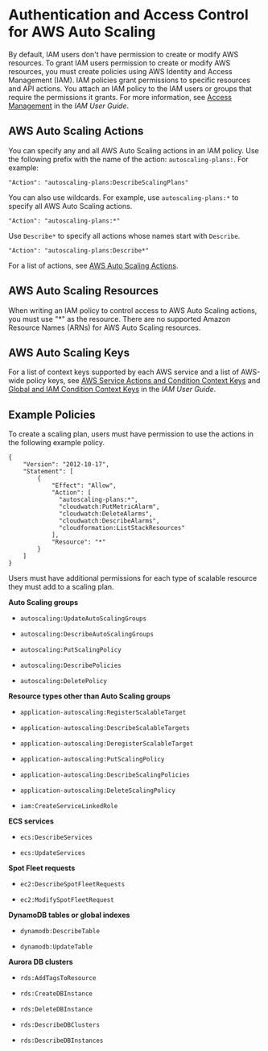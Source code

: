 # Authentication and Access Control for AWS Auto Scaling<a name="auth-and-access-control"></a>

By default, IAM users don't have permission to create or modify AWS resources\. To grant IAM users permission to create or modify AWS resources, you must create policies using AWS Identity and Access Management \(IAM\)\. IAM policies grant permissions to specific resources and API actions\. You attach an IAM policy to the IAM users or groups that require the permissions it grants\. For more information, see [Access Management](http://docs.aws.amazon.com/IAM/latest/UserGuide/access.html) in the *IAM User Guide*\.

## AWS Auto Scaling Actions<a name="aws-auto-scaling-actions"></a>

You can specify any and all AWS Auto Scaling actions in an IAM policy\. Use the following prefix with the name of the action: `autoscaling-plans:`\. For example:

```
"Action": "autoscaling-plans:DescribeScalingPlans"
```

You can also use wildcards\. For example, use `autoscaling-plans:*` to specify all AWS Auto Scaling actions\.

```
"Action": "autoscaling-plans:*"
```

Use `Describe*` to specify all actions whose names start with `Describe`\.

```
"Action": "autoscaling-plans:Describe*"
```

For a list of actions, see [AWS Auto Scaling Actions](http://docs.aws.amazon.com/autoscaling/plans/APIReference/API_Operations.html)\.

## AWS Auto Scaling Resources<a name="aws-auto-scaling-resources"></a>

When writing an IAM policy to control access to AWS Auto Scaling actions, you must use "\*" as the resource\. There are no supported Amazon Resource Names \(ARNs\) for AWS Auto Scaling resources\.

## AWS Auto Scaling Keys<a name="aws-autoscaling-keys"></a>

For a list of context keys supported by each AWS service and a list of AWS\-wide policy keys, see [AWS Service Actions and Condition Context Keys](http://docs.aws.amazon.com/IAM/latest/UserGuide/reference_policies_actionsconditions.html) and [Global and IAM Condition Context Keys](http://docs.aws.amazon.com/IAM/latest/UserGuide/reference_policies_condition-keys.html) in the *IAM User Guide*\.

## Example Policies<a name="aws-auto-scaling-example-policies"></a>

To create a scaling plan, users must have permission to use the actions in the following example policy\.

```
{
    "Version": "2012-10-17",
    "Statement": [
        {
            "Effect": "Allow",
            "Action": [
              "autoscaling-plans:*",
              "cloudwatch:PutMetricAlarm",
              "cloudwatch:DeleteAlarms",
              "cloudwatch:DescribeAlarms",
              "cloudformation:ListStackResources"
            ],
            "Resource": "*"
        }
    ]
}
```

Users must have additional permissions for each type of scalable resource they must add to a scaling plan\.

**Auto Scaling groups**

+ `autoscaling:UpdateAutoScalingGroups`

+ `autoscaling:DescribeAutoScalingGroups`

+ `autoscaling:PutScalingPolicy`

+ `autoscaling:DescribePolicies`

+ `autoscaling:DeletePolicy`

**Resource types other than Auto Scaling groups**

+ `application-autoscaling:RegisterScalableTarget`

+ `application-autoscaling:DescribeScalableTargets`

+ `application-autoscaling:DeregisterScalableTarget`

+ `application-autoscaling:PutScalingPolicy`

+ `application-autoscaling:DescribeScalingPolicies`

+ `application-autoscaling:DeleteScalingPolicy`

+ `iam:CreateServiceLinkedRole`

**ECS services**

+ `ecs:DescribeServices`

+ `ecs:UpdateServices`

**Spot Fleet requests**

+ `ec2:DescribeSpotFleetRequests`

+ `ec2:ModifySpotFleetRequest`

**DynamoDB tables or global indexes**

+ `dynamodb:DescribeTable`

+ `dynamodb:UpdateTable`

**Aurora DB clusters**

+ `rds:AddTagsToResource`

+ `rds:CreateDBInstance`

+ `rds:DeleteDBInstance`

+ `rds:DescribeDBClusters`

+ `rds:DescribeDBInstances`
